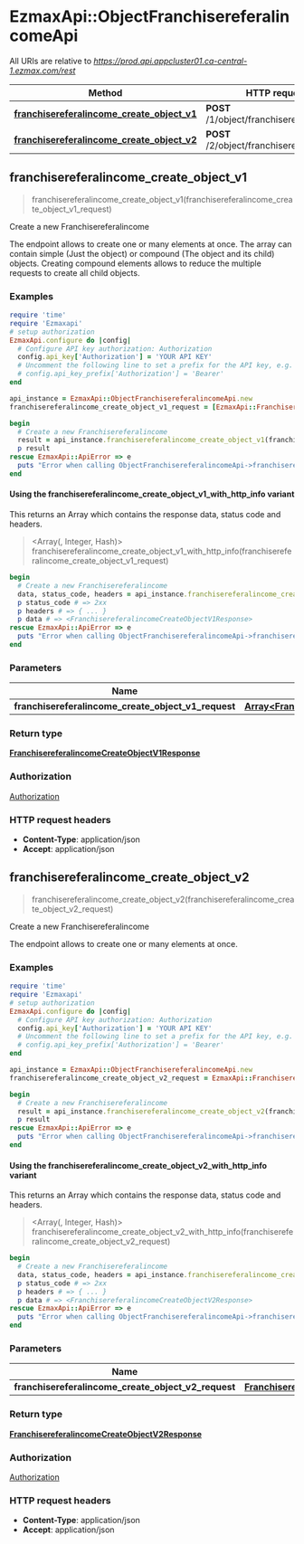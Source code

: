 # EzmaxApi::ObjectFranchisereferalincomeApi

All URIs are relative to *https://prod.api.appcluster01.ca-central-1.ezmax.com/rest*

| Method | HTTP request | Description |
| ------ | ------------ | ----------- |
| [**franchisereferalincome_create_object_v1**](ObjectFranchisereferalincomeApi.md#franchisereferalincome_create_object_v1) | **POST** /1/object/franchisereferalincome | Create a new Franchisereferalincome |
| [**franchisereferalincome_create_object_v2**](ObjectFranchisereferalincomeApi.md#franchisereferalincome_create_object_v2) | **POST** /2/object/franchisereferalincome | Create a new Franchisereferalincome |


## franchisereferalincome_create_object_v1

> <FranchisereferalincomeCreateObjectV1Response> franchisereferalincome_create_object_v1(franchisereferalincome_create_object_v1_request)

Create a new Franchisereferalincome

The endpoint allows to create one or many elements at once.  The array can contain simple (Just the object) or compound (The object and its child) objects.  Creating compound elements allows to reduce the multiple requests to create all child objects.

### Examples

```ruby
require 'time'
require 'Ezmaxapi'
# setup authorization
EzmaxApi.configure do |config|
  # Configure API key authorization: Authorization
  config.api_key['Authorization'] = 'YOUR API KEY'
  # Uncomment the following line to set a prefix for the API key, e.g. 'Bearer' (defaults to nil)
  # config.api_key_prefix['Authorization'] = 'Bearer'
end

api_instance = EzmaxApi::ObjectFranchisereferalincomeApi.new
franchisereferalincome_create_object_v1_request = [EzmaxApi::FranchisereferalincomeCreateObjectV1Request.new] # Array<FranchisereferalincomeCreateObjectV1Request> | 

begin
  # Create a new Franchisereferalincome
  result = api_instance.franchisereferalincome_create_object_v1(franchisereferalincome_create_object_v1_request)
  p result
rescue EzmaxApi::ApiError => e
  puts "Error when calling ObjectFranchisereferalincomeApi->franchisereferalincome_create_object_v1: #{e}"
end
```

#### Using the franchisereferalincome_create_object_v1_with_http_info variant

This returns an Array which contains the response data, status code and headers.

> <Array(<FranchisereferalincomeCreateObjectV1Response>, Integer, Hash)> franchisereferalincome_create_object_v1_with_http_info(franchisereferalincome_create_object_v1_request)

```ruby
begin
  # Create a new Franchisereferalincome
  data, status_code, headers = api_instance.franchisereferalincome_create_object_v1_with_http_info(franchisereferalincome_create_object_v1_request)
  p status_code # => 2xx
  p headers # => { ... }
  p data # => <FranchisereferalincomeCreateObjectV1Response>
rescue EzmaxApi::ApiError => e
  puts "Error when calling ObjectFranchisereferalincomeApi->franchisereferalincome_create_object_v1_with_http_info: #{e}"
end
```

### Parameters

| Name | Type | Description | Notes |
| ---- | ---- | ----------- | ----- |
| **franchisereferalincome_create_object_v1_request** | [**Array&lt;FranchisereferalincomeCreateObjectV1Request&gt;**](FranchisereferalincomeCreateObjectV1Request.md) |  |  |

### Return type

[**FranchisereferalincomeCreateObjectV1Response**](FranchisereferalincomeCreateObjectV1Response.md)

### Authorization

[Authorization](../README.md#Authorization)

### HTTP request headers

- **Content-Type**: application/json
- **Accept**: application/json


## franchisereferalincome_create_object_v2

> <FranchisereferalincomeCreateObjectV2Response> franchisereferalincome_create_object_v2(franchisereferalincome_create_object_v2_request)

Create a new Franchisereferalincome

The endpoint allows to create one or many elements at once.

### Examples

```ruby
require 'time'
require 'Ezmaxapi'
# setup authorization
EzmaxApi.configure do |config|
  # Configure API key authorization: Authorization
  config.api_key['Authorization'] = 'YOUR API KEY'
  # Uncomment the following line to set a prefix for the API key, e.g. 'Bearer' (defaults to nil)
  # config.api_key_prefix['Authorization'] = 'Bearer'
end

api_instance = EzmaxApi::ObjectFranchisereferalincomeApi.new
franchisereferalincome_create_object_v2_request = EzmaxApi::FranchisereferalincomeCreateObjectV2Request.new({a_obj_franchisereferalincome: [EzmaxApi::FranchisereferalincomeRequestCompound.new({fki_franchisebroker_id: 61, fki_franchisereferalincomeprogram_id: 51, fki_period_id: 21, d_franchisereferalincome_loan: '500275.62', d_franchisereferalincome_franchiseamount: '275.00', d_franchisereferalincome_franchisoramount: '385.00', d_franchisereferalincome_agentamount: '800.00', dt_franchisereferalincome_disbursed: '2020-12-31', t_franchisereferalincome_comment: 'This is a comment', fki_franchiseoffice_id: 50, s_franchisereferalincome_remoteid: 's_franchisereferalincome_remoteid_example', obj_address: EzmaxApi::AddressRequest.new({fki_addresstype_id: 1, s_address_civic: '2540', s_address_street: 'Daniel-Johnson Blvd.', s_address_suite: '610', s_address_city: 'Laval', fki_province_id: 11, fki_country_id: 1, s_address_zip: 'H7T2S3'}), a_obj_contact: [EzmaxApi::ContactRequestCompound.new({fki_contacttitle_id: 2, fki_language_id: 2, s_contact_firstname: 'John', s_contact_lastname: 'Doe', s_contact_company: 'eZmax Solutions Inc.', obj_contactinformations: EzmaxApi::ContactinformationsRequestCompound.new({i_address_default: 37, i_phone_default: 37, i_email_default: 37, i_website_default: 37, a_obj_address: [EzmaxApi::AddressRequestCompound.new({fki_addresstype_id: 1, s_address_civic: '2540', s_address_street: 'Daniel-Johnson Blvd.', s_address_suite: '610', s_address_city: 'Laval', fki_province_id: 11, fki_country_id: 1, s_address_zip: 'H7T2S3'})], a_obj_phone: [EzmaxApi::PhoneRequestCompound.new({fki_phonetype_id: 1})], a_obj_email: [EzmaxApi::EmailRequestCompound.new({fki_emailtype_id: 1, s_email_address: 'email@example.com'})], a_obj_website: [EzmaxApi::WebsiteRequestCompound.new({fki_websitetype_id: 1, s_website_address: 'https://www.example.com'})]})})]})]}) # FranchisereferalincomeCreateObjectV2Request | 

begin
  # Create a new Franchisereferalincome
  result = api_instance.franchisereferalincome_create_object_v2(franchisereferalincome_create_object_v2_request)
  p result
rescue EzmaxApi::ApiError => e
  puts "Error when calling ObjectFranchisereferalincomeApi->franchisereferalincome_create_object_v2: #{e}"
end
```

#### Using the franchisereferalincome_create_object_v2_with_http_info variant

This returns an Array which contains the response data, status code and headers.

> <Array(<FranchisereferalincomeCreateObjectV2Response>, Integer, Hash)> franchisereferalincome_create_object_v2_with_http_info(franchisereferalincome_create_object_v2_request)

```ruby
begin
  # Create a new Franchisereferalincome
  data, status_code, headers = api_instance.franchisereferalincome_create_object_v2_with_http_info(franchisereferalincome_create_object_v2_request)
  p status_code # => 2xx
  p headers # => { ... }
  p data # => <FranchisereferalincomeCreateObjectV2Response>
rescue EzmaxApi::ApiError => e
  puts "Error when calling ObjectFranchisereferalincomeApi->franchisereferalincome_create_object_v2_with_http_info: #{e}"
end
```

### Parameters

| Name | Type | Description | Notes |
| ---- | ---- | ----------- | ----- |
| **franchisereferalincome_create_object_v2_request** | [**FranchisereferalincomeCreateObjectV2Request**](FranchisereferalincomeCreateObjectV2Request.md) |  |  |

### Return type

[**FranchisereferalincomeCreateObjectV2Response**](FranchisereferalincomeCreateObjectV2Response.md)

### Authorization

[Authorization](../README.md#Authorization)

### HTTP request headers

- **Content-Type**: application/json
- **Accept**: application/json

